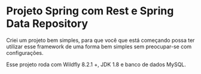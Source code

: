 # Projeto Spring com Rest e Spring Data Repository

Criei um projeto bem simples, para que você que está começando possa ter utilizar esse framework de uma forma bem simples sem preocupar-se com configurações.

Esse projeto roda com Wildfly 8.2.1 +, JDK 1.8 e banco de dados MySQL.
